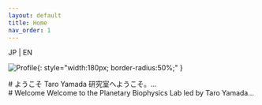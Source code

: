 ```yaml
---
layout: default
title: Home
nav_order: 1
---
```

<div class="lang-switcher">
  <span class="lang-btn" data-lang="jp">JP</span> |
  <span class="lang-btn" data-lang="en">EN</span>
</div>

![Profile](図1.png){: style="width:180px; border-radius:50%;" }

<div class="lang-jp">
# ようこそ
Taro Yamada 研究室へようこそ。…
</div>

<div class="lang-en">
# Welcome
Welcome to the Planetary Biophysics Lab led by Taro Yamada…
</div>
